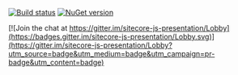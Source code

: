 [![Build status](https://ci.appveyor.com/api/projects/status/w8k84te2f33xmmf9?svg=true)](https://ci.appveyor.com/project/asmagin/sitecore-js-presentation)
[![NuGet version](http://img.shields.io/nuget/v/Sitecore.Js.Presentation.svg)](https://www.nuget.org/packages/Sitecore.Js.Presentation/)

[![Join the chat at https://gitter.im/sitecore-js-presentation/Lobby](https://badges.gitter.im/sitecore-js-presentation/Lobby.svg)](https://gitter.im/sitecore-js-presentation/Lobby?utm_source=badge&utm_medium=badge&utm_campaign=pr-badge&utm_content=badge)
